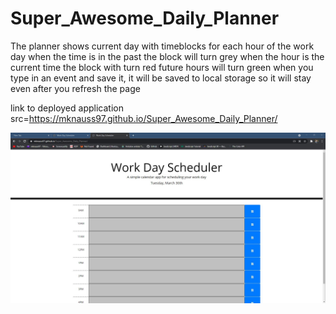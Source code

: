 # Super_Awesome_Daily_Planner
The planner shows current day with timeblocks for each hour of the work day
when the time is in the past the block will turn grey
when the hour is the current time the block with turn red
future hours will turn green
when you type in an event and save it, it will be saved to local storage so it will stay even after you refresh the page

link to deployed application src=https://mknauss97.github.io/Super_Awesome_Daily_Planner/

![screenshot](assets/imgs/Capture.JPG)